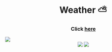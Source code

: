<h1 align="center">Weather ⛅</h1>
   
<h3 align="center">Click <a href="https://projects-gustavo.github.io/weather/">here</a></h3>   
<img src="./public/assets/img/weather.jpg">
<div align="center">
    <img src="https://img.shields.io/badge/React-20232A?style=for-the-badge&logo=react&logoColor=61DAFB" />
    <img src="https://img.shields.io/badge/Tailwind_CSS-38B2AC?style=for-the-badge&logo=tailwind-css&logoColor=white" />
</div>
